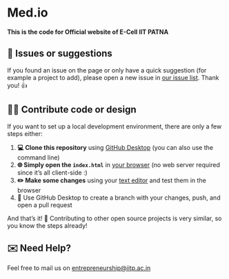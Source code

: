 # Med.io

**This is the code for Official website of E-Cell IIT PATNA**

## 🐛 Issues or suggestions

If you found an issue on the page or only have a quick suggestion (for example a project to add), please open a new issue in [our issue list](https://github.com/ecell-iitp/ecell-iitp.github.io/issues). Thank you! 👍


## 👩‍💻 Contribute code or design

If you want to set up a local development environment, there are only a few steps either:

1. **💻 Clone this repository** using [GitHub Desktop](https://desktop.github.com) (you can also use the command line)
2. **🌐 Simply open the `index.html`** in [your browser](https://www.mozilla.org/firefox/) (no web server required since it’s all client-side :)
3. **✏️ Make some changes** using your [text editor](https://atom.io) and test them in the browser
4. 🚀 Use GitHub Desktop to create a branch with your changes, push, and open a pull request

And that’s it! 🎉 Contributing to other open source projects is very similar, so you know the steps already!

## ✉️ Need Help?
Feel free to mail us on [entrepreneurship@iitp.ac.in](mailto::entrepreneurship@iitp.ac.in)
